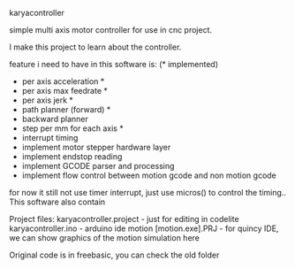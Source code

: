 karyacontroller

simple multi axis motor controller for use in cnc project.

I make this project to learn about the controller.

feature i need to have in this software is: (* implemented)
- per axis acceleration *
- per axis max feedrate *
- per axis jerk  *
- path planner (forward) *
- backward planner
- step per mm for each axis *
- interrupt timing
- implement motor stepper hardware layer
- implement endstop reading
- implement GCODE parser and processing
- implement flow control between motion gcode and non motion gcode


for now it still not use timer interrupt, just use micros() to control the timing..
This software also contain

Project files:
karyacontroller.project - just for editing in codelite
karyacontroller.ino - arduino ide
motion [motion.exe].PRJ - for quincy IDE, we can show graphics of the motion simulation here

Original code is in freebasic, you can check the old folder